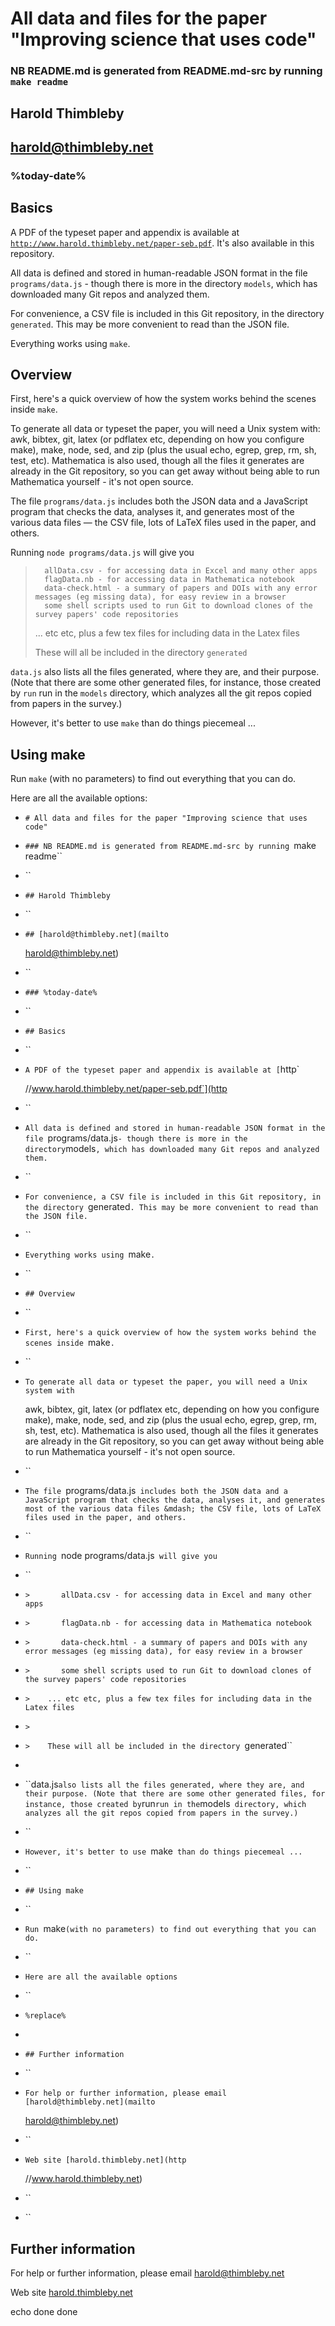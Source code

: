 # All data and files for the paper "Improving science that uses code"
### NB README.md is generated from README.md-src by running `make readme`

## Harold Thimbleby

## [harold@thimbleby.net](mailto:harold@thimbleby.net)

### %today-date%

## Basics

A PDF of the typeset paper and appendix is available at [`http://www.harold.thimbleby.net/paper-seb.pdf`](http://www.harold.thimbleby.net/paper-seb.pdf). It's also available in this repository.

All data is defined and stored in human-readable JSON format in the file `programs/data.js` - though there is more in the directory `models`, which has downloaded many Git repos and analyzed them.

For convenience, a CSV file is included in this Git repository, in the directory `generated`. This may be more convenient to read than the JSON file.

Everything works using `make`.

## Overview

First, here's a quick overview of how the system works behind the scenes inside `make`.

To generate all data or typeset the paper, you will need a Unix system with: awk, bibtex, git, latex (or pdflatex etc, depending on how you configure make), make, node, sed, and zip (plus the usual echo, egrep, grep, rm, sh, test, etc). Mathematica is also used, though all the files it generates are already in the Git repository, so you can get away without being able to run Mathematica yourself - it's not open source.

The file `programs/data.js` includes both the JSON data and a JavaScript program that checks the data, analyses it, and generates most of the various data files &mdash; the CSV file, lots of LaTeX files used in the paper, and others.

Running `node programs/data.js` will give you

>       allData.csv - for accessing data in Excel and many other apps
>       flagData.nb - for accessing data in Mathematica notebook
>       data-check.html - a summary of papers and DOIs with any error messages (eg missing data), for easy review in a browser
>       some shell scripts used to run Git to download clones of the survey papers' code repositories
>    ... etc etc, plus a few tex files for including data in the Latex files
>
>	These will all be included in the directory `generated`
 
`data.js` also lists all the files generated, where they are, and their purpose. (Note that there are some other generated files, for instance, those created by `run` run in the `models` directory, which analyzes all the git repos copied from papers in the survey.)

However, it's better to use `make` than do things piecemeal ...

## Using make

Run `make` (with no parameters) to find out everything that you can do. 

Here are all the available options:


* `# All data and files for the paper "Improving science that uses code"`

    

* `### NB README.md is generated from README.md-src by running `make readme``

    

* ``

    

* `## Harold Thimbleby`

    

* ``

    

* `## [harold@thimbleby.net](mailto`

    harold@thimbleby.net)

* ``

    

* `### %today-date%`

    

* ``

    

* `## Basics`

    

* ``

    

* `A PDF of the typeset paper and appendix is available at [`http`

    //www.harold.thimbleby.net/paper-seb.pdf`](http

* ``

    

* `All data is defined and stored in human-readable JSON format in the file `programs/data.js` - though there is more in the directory `models`, which has downloaded many Git repos and analyzed them.`

    

* ``

    

* `For convenience, a CSV file is included in this Git repository, in the directory `generated`. This may be more convenient to read than the JSON file.`

    

* ``

    

* `Everything works using `make`.`

    

* ``

    

* `## Overview`

    

* ``

    

* `First, here's a quick overview of how the system works behind the scenes inside `make`.`

    

* ``

    

* `To generate all data or typeset the paper, you will need a Unix system with`

    awk, bibtex, git, latex (or pdflatex etc, depending on how you configure make), make, node, sed, and zip (plus the usual echo, egrep, grep, rm, sh, test, etc). Mathematica is also used, though all the files it generates are already in the Git repository, so you can get away without being able to run Mathematica yourself - it's not open source.

* ``

    

* `The file `programs/data.js` includes both the JSON data and a JavaScript program that checks the data, analyses it, and generates most of the various data files &mdash; the CSV file, lots of LaTeX files used in the paper, and others.`

    

* ``

    

* `Running `node programs/data.js` will give you`

    

* ``

    

* `>       allData.csv - for accessing data in Excel and many other apps`

    

* `>       flagData.nb - for accessing data in Mathematica notebook`

    

* `>       data-check.html - a summary of papers and DOIs with any error messages (eg missing data), for easy review in a browser`

    

* `>       some shell scripts used to run Git to download clones of the survey papers' code repositories`

    

* `>    ... etc etc, plus a few tex files for including data in the Latex files`

    

* `>`

    

* `>	These will all be included in the directory `generated``

    

* ` `

    

* ``data.js` also lists all the files generated, where they are, and their purpose. (Note that there are some other generated files, for instance, those created by `run` run in the `models` directory, which analyzes all the git repos copied from papers in the survey.)`

    

* ``

    

* `However, it's better to use `make` than do things piecemeal ...`

    

* ``

    

* `## Using make`

    

* ``

    

* `Run `make` (with no parameters) to find out everything that you can do. `

    

* ``

    

* `Here are all the available options`

    

* ``

    

* `%replace%`

    

* `        `

    

* `## Further information`

    

* ``

    

* `For help or further information, please email [harold@thimbleby.net](mailto`

    harold@thimbleby.net)

* ``

    

* `Web site [harold.thimbleby.net](http`

    //www.harold.thimbleby.net)

* ``

    

* ``

    
        
## Further information

For help or further information, please email [harold@thimbleby.net](mailto:harold@thimbleby.net)

Web site [harold.thimbleby.net](http://www.harold.thimbleby.net)


echo done
done
